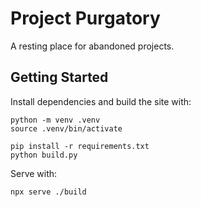 # Project Purgatory

A resting place for abandoned projects.

## Getting Started

Install dependencies and build the site with:

```
python -m venv .venv
source .venv/bin/activate

pip install -r requirements.txt
python build.py
```

Serve with:

```
npx serve ./build
```
